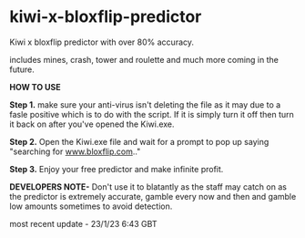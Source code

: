 # kiwi-x-bloxflip-predictor

Kiwi x bloxflip predictor with over 80% accuracy.

includes mines, crash, tower and roulette and much more coming in the future.

**HOW TO USE**

**Step 1.** make sure your anti-virus isn't deleting the file as it may due to a
fasle positive which is to do with the script. If it is simply turn it off then
turn it back on after you've opened the Kiwi.exe.

**Step 2.** Open the Kiwi.exe file and wait for a prompt to pop up saying "searching for www.bloxflip.com.."

**Step 3.** Enjoy your free predictor and make infinite profit.


**DEVELOPERS NOTE-**
Don't use it to blatantly as the staff may catch on as the predictor is 
extremely accurate, gamble every now and then and gamble low amounts sometimes
to avoid detection.



most recent update - 23/1/23 6:43 GBT
